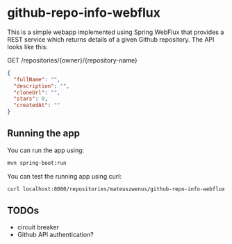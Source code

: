 # github-repo-info-webflux

This is a simple webapp implemented using Spring WebFlux that provides a REST service which returns details of a given Github repository. The API looks like this:

GET /repositories/{owner}/{repository-name}

```json
{
  "fullName": "",
  "description": "",
  "cloneUrl": "",
  "stars": 0,
  "createdAt": ""
}
```

## Running the app

You can run the app using:

```bash
mvn spring-boot:run
```

You can test the running app using curl:

```bash
curl localhost:8080/repositories/mateuszwenus/github-repo-info-webflux
```

## TODOs

* circuit breaker
* Github API authentication?
